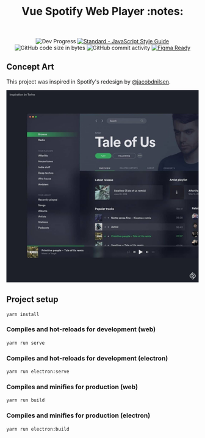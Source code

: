<h1 align="center">
  <br>
  Vue Spotify Web Player :notes:
  <br>
  <br>
</h1>

<p align="center">
  <img alt="Dev Progress" src="https://img.shields.io/badge/progress-in%20dev-lightgrey.svg">
  <a href="https://standardjs.com"><img src="https://img.shields.io/badge/code_style-standard-brightgreen.svg" alt="Standard - JavaScript Style Guide"></a>
  <img alt="GitHub code size in bytes" src="https://img.shields.io/github/languages/code-size/rochajg/vue-spotify.svg">
  <img alt="GitHub commit activity" src="https://img.shields.io/github/commit-activity/m/rochajg/vue-spotify.svg?color=yellow">
  <a href="https://www.figma.com/file/S3i7Sy9S6vHrs2CH9opOjqMp/Vue-Spotify" target="_blank"><img alt="Figma Ready" src="https://img.shields.io/badge/prototype-Figma%20Ready-ff69b4.svg"></a>
</p>


## Concept Art

This project was inspired in Spotify's redesign by [@jacobdnilsen](https://instagram.com/jacobdnilsen).

![Jacob's Concept](https://github.com/RochaJG/vue-spotify/blob/master/spotify-concept%40jacobdnielsen88.jpg)

## Project setup
```
yarn install
```

### Compiles and hot-reloads for development (web)
```
yarn run serve
```

### Compiles and hot-reloads for development (electron)
```
yarn run electron:serve
```

### Compiles and minifies for production (web)
```
yarn run build
```

### Compiles and minifies for production (electron)
```
yarn run electron:build
```
